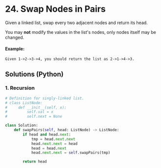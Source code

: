 # 24. Swap Nodes in Pairs
Given a linked list, swap every two adjacent nodes and return its head.

You may **not** modify the values in the list's nodes, only nodes itself may be changed.

#### Example:
```
Given 1->2->3->4, you should return the list as 2->1->4->3.
```

## Solutions (Python)

### 1. Recursion
```Python
# Definition for singly-linked list.
# class ListNode:
#     def __init__(self, x):
#         self.val = x
#         self.next = None

class Solution:
    def swapPairs(self, head: ListNode) -> ListNode:
        if head and head.next:
            tmp = head.next.next
            head.next.next = head
            head = head.next
            head.next.next = self.swapPairs(tmp)

        return head
```
